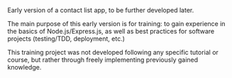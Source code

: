 Early version of a contact list app, to be further developed later.

The main purpose of this early version is for training: to gain experience in the basics of Node.js/Express.js, as well as best practices for software projects (testing/TDD, deployment, etc.)

This training project was not developed following any specific tutorial or course, but rather through freely implementing previously gained knowledge.

